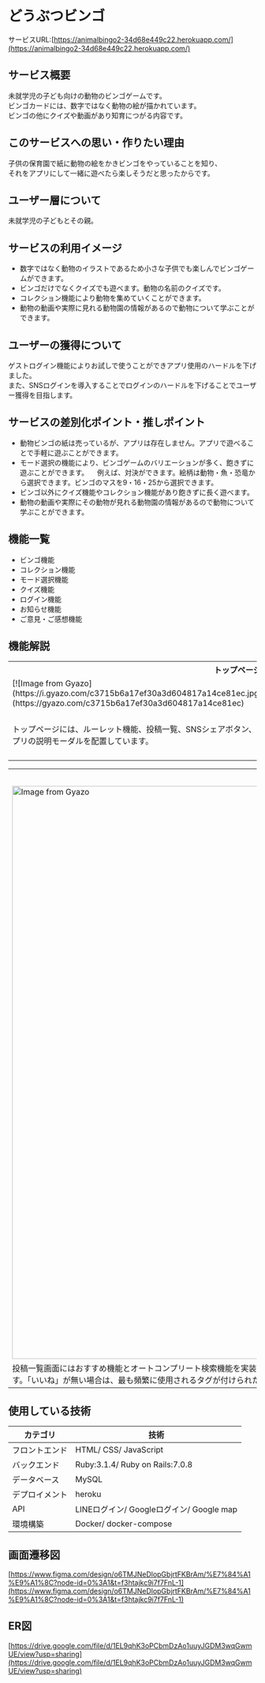 # どうぶつビンゴ

サービスURL:[https://animalbingo2-34d68e449c22.herokuapp.com/](https://animalbingo2-34d68e449c22.herokuapp.com/)

## サービス概要
未就学児の子ども向けの動物のビンゴゲームです。  
ビンゴカードには、数字ではなく動物の絵が描かれています。  
ビンゴの他にクイズや動画があり知育につがる内容です。

## このサービスへの思い・作りたい理由
子供の保育園で紙に動物の絵をかきビンゴをやっていることを知り、  
それをアプリにして一緒に遊べたら楽しそうだと思ったからです。

## ユーザー層について
未就学児の子どもとその親。

## サービスの利用イメージ 
* 数字ではなく動物のイラストであるため小さな子供でも楽しんでビンゴゲームができます。
* ビンゴだけでなくクイズでも遊べます。動物の名前のクイズです。
* コレクション機能により動物を集めていくことができます。
* 動物の動画や実際に見れる動物園の情報があるので動物について学ぶことができます。

## ユーザーの獲得について
ゲストログイン機能によりお試しで使うことができアプリ使用のハードルを下げました。  
また、SNSログインを導入することでログインのハードルを下げることでユーザー獲得を目指します。

## サービスの差別化ポイント・推しポイント 
* 動物ビンゴの紙は売っているが、アプリは存在しません。アプリで遊べることで手軽に遊ぶことができます。
* モード選択の機能により、ビンゴゲームのバリエーションが多く、飽きずに遊ぶことができます。
　例えば、対決ができます。絵柄は動物・魚・恐竜から選択できます。ビンゴのマスを9・16・25から選択できます。
* ビンゴ以外にクイズ機能やコレクション機能があり飽きずに長く遊べます。
* 動物の動画や実際にその動物が見れる動物園の情報があるので動物について学ぶことができます。


## 機能一覧
* ビンゴ機能
* コレクション機能
* モード選択機能
* クイズ機能
* ログイン機能
* お知らせ機能
* ご意見・ご感想機能

## 機能解説
<table>
    <th width="100%" colspan="2" >トップページ・ルーレット機能</th>
      <tr>
        <td width="50%">[![Image from Gyazo](https://i.gyazo.com/c3715b6a17ef30a3d604817a14ce81ec.jpg)](https://gyazo.com/c3715b6a17ef30a3d604817a14ce81ec)</td>
        <td>[![Image from Gyazo](https://i.gyazo.com/c3715b6a17ef30a3d604817a14ce81ec.jpg)](https://gyazo.com/c3715b6a17ef30a3d604817a14ce81ec)</td>
      </tr>
      <tr>
        <td>トップページには、ルーレット機能、投稿一覧、SNSシェアボタン、アプリの説明モーダルを配置しています。</td>
        <td>
        ルーレット機能ではランダムに投稿が表示されます。使用感を楽しく演出するため、アニメーション効果を取り入れました。この機能はログイン不要でアクセス可能です。上記画像はルーレットボタンを押した後のロード画面を示しています。
        </td>
      </tr>
</table>

<table>
  <th width="50%">投稿一覧</th><th width="100%">投稿詳細</th>
    <tr>
      <td width="50%"><img src="https://i.gyazo.com/c3715b6a17ef30a3d604817a14ce81ec.jpg" alt="Image from Gyazo" width="1162"/></td>
        <td><a href="https://gyazo.com/c3715b6a17ef30a3d604817a14ce81ec"><img src="https://i.gyazo.com/c3715b6a17ef30a3d604817a14ce81ec.jpg" alt="Image from Gyazo" width="1162"/></a></td>
    </tr>
    <tr>
      <td>投稿一覧画面にはおすすめ機能とオートコンプリート検索機能を実装しました。おすすめ機能では、ユーザーの「いいね」に基づいて関連の高い投稿を表示します。「いいね」が無い場合は、最も頻繁に使用されるタグが付けられた投稿を表示します。</td><td>いいね機能とSNSシェア機能を実装しました。</td>
    </tr>
</table>

## 使用している技術
|カテゴリ|技術|
|----|----|
|フロントエンド|HTML/ CSS/ JavaScript|
|バックエンド|Ruby:3.1.4/ Ruby on Rails:7.0.8|
|データベース|MySQL|
|デプロイメント|heroku|
|API|LINEログイン/ Googleログイン/ Google map|
|環境構築|Docker/ docker-compose|

## 画面遷移図
[https://www.figma.com/design/o6TMJNeDlopGbjrtFKBrAm/%E7%84%A1%E9%A1%8C?node-id=0%3A1&t=f3htajkc9i7f7FnL-1](https://www.figma.com/design/o6TMJNeDlopGbjrtFKBrAm/%E7%84%A1%E9%A1%8C?node-id=0%3A1&t=f3htajkc9i7f7FnL-1)

## ER図
[https://drive.google.com/file/d/1EL9qhK3oPCbmDzAo1uuyJGDM3wqGwmUE/view?usp=sharing](https://drive.google.com/file/d/1EL9qhK3oPCbmDzAo1uuyJGDM3wqGwmUE/view?usp=sharing)


